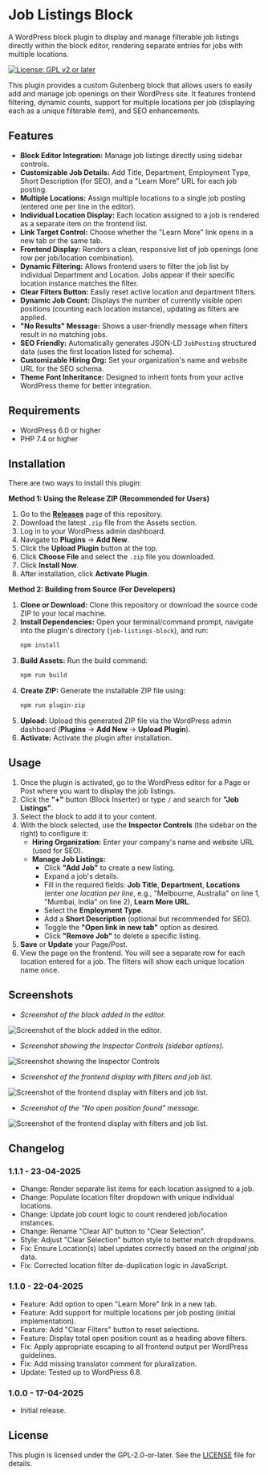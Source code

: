 # Job Listings Block

A WordPress block plugin to display and manage filterable job listings directly within the block editor, rendering separate entries for jobs with multiple locations.

[![License: GPL v2 or later](https://img.shields.io/badge/License-GPL%20v2%20or%20later-blue.svg)](https://www.gnu.org/licenses/gpl-2.0.html)

This plugin provides a custom Gutenberg block that allows users to easily add and manage job openings on their WordPress site. It features frontend filtering, dynamic counts, support for multiple locations per job (displaying each as a unique filterable item), and SEO enhancements.

## Features

*   **Block Editor Integration:** Manage job listings directly using sidebar controls.
*   **Customizable Job Details:** Add Title, Department, Employment Type, Short Description (for SEO), and a "Learn More" URL for each job posting.
*   **Multiple Locations:** Assign multiple locations to a single job posting (entered one per line in the editor).
*   **Individual Location Display:** Each location assigned to a job is rendered as a separate item on the frontend list.
*   **Link Target Control:** Choose whether the "Learn More" link opens in a new tab or the same tab.
*   **Frontend Display:** Renders a clean, responsive list of job openings (one row per job/location combination).
*   **Dynamic Filtering:** Allows frontend users to filter the job list by individual Department and Location. Jobs appear if their specific location instance matches the filter.
*   **Clear Filters Button:** Easily reset active location and department filters.
*   **Dynamic Job Count:** Displays the number of currently visible open positions (counting each location instance), updating as filters are applied.
*   **"No Results" Message:** Shows a user-friendly message when filters result in no matching jobs.
*   **SEO Friendly:** Automatically generates JSON-LD `JobPosting` structured data (uses the first location listed for schema).
*   **Customizable Hiring Org:** Set your organization's name and website URL for the SEO schema.
*   **Theme Font Inheritance:** Designed to inherit fonts from your active WordPress theme for better integration.

## Requirements

*   WordPress 6.0 or higher
*   PHP 7.4 or higher

## Installation

There are two ways to install this plugin:

**Method 1: Using the Release ZIP (Recommended for Users)**

1.  Go to the **[Releases](https://github.com/boopathirbk/Job-Listing-WordPress-Block-Plugin/releases)** page of this repository.
2.  Download the latest `.zip` file from the Assets section.
3.  Log in to your WordPress admin dashboard.
4.  Navigate to **Plugins** -> **Add New**.
5.  Click the **Upload Plugin** button at the top.
6.  Click **Choose File** and select the `.zip` file you downloaded.
7.  Click **Install Now**.
8.  After installation, click **Activate Plugin**.

**Method 2: Building from Source (For Developers)**

1.  **Clone or Download:** Clone this repository or download the source code ZIP to your local machine.
2.  **Install Dependencies:** Open your terminal/command prompt, navigate into the plugin's directory (`job-listings-block`), and run:
    ```bash
    npm install
    ```
3.  **Build Assets:** Run the build command:
    ```bash
    npm run build
    ```
4.  **Create ZIP:** Generate the installable ZIP file using:
    ```bash
    npm run plugin-zip
    ```
5.  **Upload:** Upload this generated ZIP file via the WordPress admin dashboard (**Plugins** -> **Add New** -> **Upload Plugin**).
6.  **Activate:** Activate the plugin after installation.

## Usage

1.  Once the plugin is activated, go to the WordPress editor for a Page or Post where you want to display the job listings.
2.  Click the **"+"** button (Block Inserter) or type `/` and search for **"Job Listings"**.
3.  Select the block to add it to your content.
4.  With the block selected, use the **Inspector Controls** (the sidebar on the right) to configure it:
    *   **Hiring Organization:** Enter your company's name and website URL (used for SEO).
    *   **Manage Job Listings:**
        *   Click **"Add Job"** to create a new listing.
        *   Expand a job's details.
        *   Fill in the required fields: **Job Title**, **Department**, **Locations** (enter *one location per line*, e.g., "Melbourne, Australia" on line 1, "Mumbai, India" on line 2), **Learn More URL**.
        *   Select the **Employment Type**.
        *   Add a **Short Description** (optional but recommended for SEO).
        *   Toggle the **"Open link in new tab"** option as desired.
        *   Click **"Remove Job"** to delete a specific listing.
5.  **Save** or **Update** your Page/Post.
6.  View the page on the frontend. You will see a separate row for each location entered for a job. The filters will show each unique location name once.


## Screenshots

*   *Screenshot of the block added in the editor.*

![Screenshot of the block added in the editor.](https://i.postimg.cc/vmMrPSbq/image.png)

*   *Screenshot showing the Inspector Controls (sidebar options).*

![Screenshot showing the Inspector Controls](https://i.postimg.cc/zvRHDnqH/image-1.png)

*   *Screenshot of the frontend display with filters and job list.*

![Screenshot of the frontend display with filters and job list.](https://i.postimg.cc/SNCVD9cK/image-2.png)

*   *Screenshot of the "No open position found" message.*

![Screenshot of the frontend display with filters and job list.](https://i.postimg.cc/YC7RVSxz/image-3.png)

## Changelog

### 1.1.1 - 23-04-2025
*   Change: Render separate list items for each location assigned to a job.
*   Change: Populate location filter dropdown with unique individual locations.
*   Change: Update job count logic to count rendered job/location instances.
*   Change: Rename "Clear All" button to "Clear Selection".
*   Style: Adjust "Clear Selection" button style to better match dropdowns.
*   Fix: Ensure Location(s) label updates correctly based on the *original* job data.
*   Fix: Corrected location filter de-duplication logic in JavaScript.

### 1.1.0 - 22-04-2025
*   Feature: Add option to open "Learn More" link in a new tab.
*   Feature: Add support for multiple locations per job posting (initial implementation).
*   Feature: Add "Clear Filters" button to reset selections.
*   Feature: Display total open position count as a heading above filters.
*   Fix: Apply appropriate escaping to all frontend output per WordPress guidelines.
*   Fix: Add missing translator comment for pluralization.
*   Update: Tested up to WordPress 6.8.

### 1.0.0 - 17-04-2025
*   Initial release.

## License

This plugin is licensed under the GPL-2.0-or-later.
See the [LICENSE](https://www.gnu.org/licenses/gpl-2.0.html) file for details.